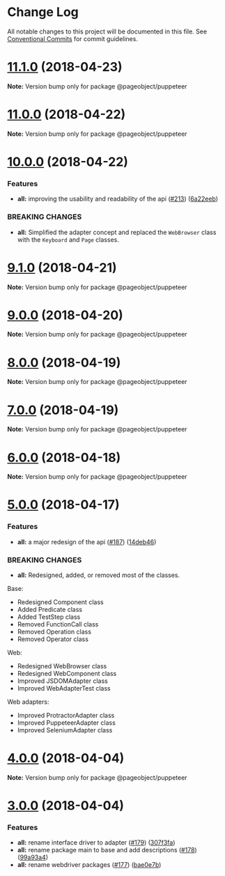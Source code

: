 # Change Log

All notable changes to this project will be documented in this file.
See [Conventional Commits](https://conventionalcommits.org) for commit guidelines.

<a name="11.1.0"></a>
# [11.1.0](https://github.com/clebert/pageobject/compare/v11.0.0...v11.1.0) (2018-04-23)




**Note:** Version bump only for package @pageobject/puppeteer

<a name="11.0.0"></a>
# [11.0.0](https://github.com/clebert/pageobject/compare/v10.0.0...v11.0.0) (2018-04-22)




**Note:** Version bump only for package @pageobject/puppeteer

<a name="10.0.0"></a>
# [10.0.0](https://github.com/clebert/pageobject/compare/v9.1.0...v10.0.0) (2018-04-22)


### Features

* **all:** improving the usability and readability of the api ([#213](https://github.com/clebert/pageobject/issues/213)) ([6a22eeb](https://github.com/clebert/pageobject/commit/6a22eeb))


### BREAKING CHANGES

* **all:** Simplified the adapter concept and replaced the `WebBrowser` class with the `Keyboard` and `Page` classes.




<a name="9.1.0"></a>
# [9.1.0](https://github.com/clebert/pageobject/compare/v9.0.0...v9.1.0) (2018-04-21)




**Note:** Version bump only for package @pageobject/puppeteer

<a name="9.0.0"></a>
# [9.0.0](https://github.com/clebert/pageobject/compare/v8.0.0...v9.0.0) (2018-04-20)




**Note:** Version bump only for package @pageobject/puppeteer

<a name="8.0.0"></a>
# [8.0.0](https://github.com/clebert/pageobject/compare/v7.0.0...v8.0.0) (2018-04-19)




**Note:** Version bump only for package @pageobject/puppeteer

<a name="7.0.0"></a>
# [7.0.0](https://github.com/clebert/pageobject/compare/v6.0.0...v7.0.0) (2018-04-19)




**Note:** Version bump only for package @pageobject/puppeteer

<a name="6.0.0"></a>
# [6.0.0](https://github.com/clebert/pageobject/compare/v5.0.0...v6.0.0) (2018-04-18)




**Note:** Version bump only for package @pageobject/puppeteer

<a name="5.0.0"></a>
# [5.0.0](https://github.com/clebert/pageobject/compare/v4.0.0...v5.0.0) (2018-04-17)


### Features

* **all:** a major redesign of the api ([#187](https://github.com/clebert/pageobject/issues/187)) ([14deb46](https://github.com/clebert/pageobject/commit/14deb46))


### BREAKING CHANGES

* **all:** Redesigned, added, or removed most of the classes.

Base:
- Redesigned Component class
- Added Predicate class
- Added TestStep class
- Removed FunctionCall class
- Removed Operation class
- Removed Operator class

Web:
- Redesigned WebBrowser class
- Redesigned WebComponent class
- Improved JSDOMAdapter class
- Improved WebAdapterTest class

Web adapters:
- Improved ProtractorAdapter class
- Improved PuppeteerAdapter class
- Improved SeleniumAdapter class




<a name="4.0.0"></a>
# [4.0.0](https://github.com/clebert/pageobject/compare/v3.0.0...v4.0.0) (2018-04-04)




**Note:** Version bump only for package @pageobject/puppeteer

<a name="3.0.0"></a>
# [3.0.0](https://github.com/clebert/pageobject/compare/v2.0.0...v3.0.0) (2018-04-04)


### Features

* **all:** rename interface driver to adapter ([#179](https://github.com/clebert/pageobject/issues/179)) ([307f3fa](https://github.com/clebert/pageobject/commit/307f3fa))
* **all:** rename package main to base and add descriptions ([#178](https://github.com/clebert/pageobject/issues/178)) ([99a93a4](https://github.com/clebert/pageobject/commit/99a93a4))
* **all:** rename webdriver packages ([#177](https://github.com/clebert/pageobject/issues/177)) ([bae0e7b](https://github.com/clebert/pageobject/commit/bae0e7b))
